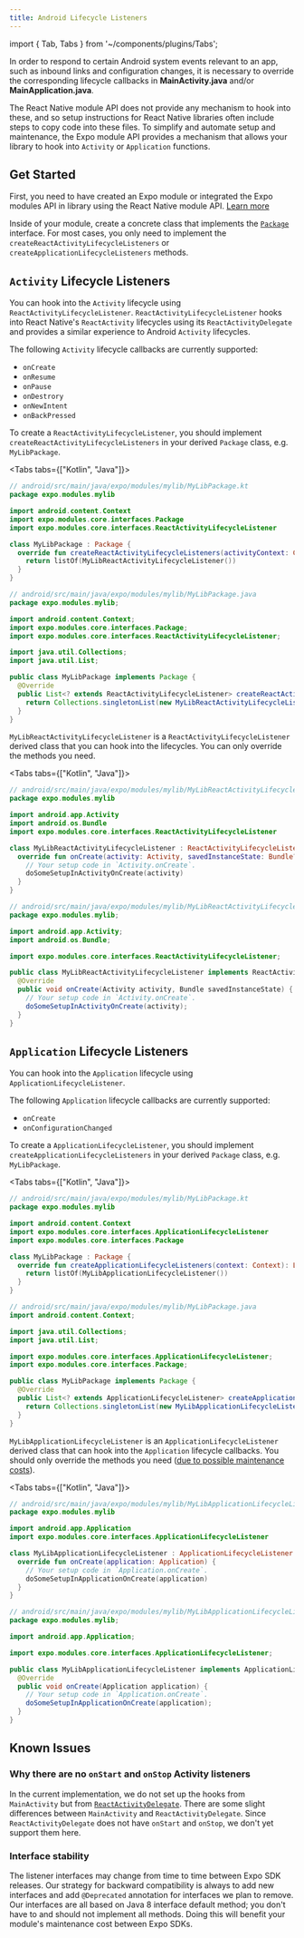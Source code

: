 ```yaml
---
title: Android Lifecycle Listeners
---
```


import { Tab, Tabs } from '~/components/plugins/Tabs';

In order to respond to certain Android system events relevant to an app, such as inbound links and configuration changes, it is necessary to override the corresponding lifecycle callbacks in **MainActivity.java** and/or **MainApplication.java**.

The React Native module API does not provide any mechanism to hook into these, and so setup instructions for React Native libraries often include steps to copy code into these files. To simplify and automate setup and maintenance, the Expo module API provides a mechanism that allows your library to hook into `Activity` or `Application` functions.

## Get Started

First, you need to have created an Expo module or integrated the Expo modules API in library using the React Native module API. [Learn more](./overview.md#setup)

Inside of your module, create a concrete class that implements the [`Package`](https://github.com/expo/expo/tree/main/packages/expo-modules-core/android/src/main/java/expo/modules/core/interfaces/Package.java) interface. For most cases, you only need to implement the `createReactActivityLifecycleListeners` or `createApplicationLifecycleListeners` methods.

## `Activity` Lifecycle Listeners

You can hook into the `Activity` lifecycle using `ReactActivityLifecycleListener`. `ReactActivityLifecycleListener` hooks into React Native's `ReactActivity` lifecycles using its `ReactActivityDelegate` and provides a similar experience to Android `Activity` lifecycles.

The following `Activity` lifecycle callbacks are currently supported:

- `onCreate`
- `onResume`
- `onPause`
- `onDestrory`
- `onNewIntent`
- `onBackPressed`

To create a `ReactActivityLifecycleListener`, you should implement `createReactActivityLifecycleListeners` in your derived `Package` class, e.g. `MyLibPackage`.

<Tabs tabs={["Kotlin", "Java"]}>

<Tab>

```kotlin
// android/src/main/java/expo/modules/mylib/MyLibPackage.kt
package expo.modules.mylib

import android.content.Context
import expo.modules.core.interfaces.Package
import expo.modules.core.interfaces.ReactActivityLifecycleListener

class MyLibPackage : Package {
  override fun createReactActivityLifecycleListeners(activityContext: Context): List<ReactActivityLifecycleListener> {
    return listOf(MyLibReactActivityLifecycleListener())
  }
}
```

</Tab>

<Tab>

```java
// android/src/main/java/expo/modules/mylib/MyLibPackage.java
package expo.modules.mylib;

import android.content.Context;
import expo.modules.core.interfaces.Package;
import expo.modules.core.interfaces.ReactActivityLifecycleListener;

import java.util.Collections;
import java.util.List;

public class MyLibPackage implements Package {
  @Override
  public List<? extends ReactActivityLifecycleListener> createReactActivityLifecycleListeners(Context activityContext) {
    return Collections.singletonList(new MyLibReactActivityLifecycleListener());
  }
}
```

</Tab>

</Tabs>

`MyLibReactActivityLifecycleListener` is a `ReactActivityLifecycleListener` derived class that you can hook into the lifecycles. You can only override the methods you need.

<Tabs tabs={["Kotlin", "Java"]}>

<Tab>

```kotlin
// android/src/main/java/expo/modules/mylib/MyLibReactActivityLifecycleListener.kt
package expo.modules.mylib

import android.app.Activity
import android.os.Bundle
import expo.modules.core.interfaces.ReactActivityLifecycleListener

class MyLibReactActivityLifecycleListener : ReactActivityLifecycleListener {
  override fun onCreate(activity: Activity, savedInstanceState: Bundle?) {
    // Your setup code in `Activity.onCreate`.
    doSomeSetupInActivityOnCreate(activity)
  }
}
```

</Tab>

<Tab>

```java
// android/src/main/java/expo/modules/mylib/MyLibReactActivityLifecycleListener.java
package expo.modules.mylib;

import android.app.Activity;
import android.os.Bundle;

import expo.modules.core.interfaces.ReactActivityLifecycleListener;

public class MyLibReactActivityLifecycleListener implements ReactActivityLifecycleListener {
  @Override
  public void onCreate(Activity activity, Bundle savedInstanceState) {
    // Your setup code in `Activity.onCreate`.
    doSomeSetupInActivityOnCreate(activity);
  }
}
```

</Tab>

</Tabs>

## `Application` Lifecycle Listeners

You can hook into the `Application` lifecycle using `ApplicationLifecycleListener`.

The following `Application` lifecycle callbacks are currently supported:

- `onCreate`
- `onConfigurationChanged`

To create a `ApplicationLifecycleListener`, you should implement `createApplicationLifecycleListeners` in your derived `Package` class, e.g. `MyLibPackage`.

<Tabs tabs={["Kotlin", "Java"]}>

<Tab>

```kotlin
// android/src/main/java/expo/modules/mylib/MyLibPackage.kt
package expo.modules.mylib

import android.content.Context
import expo.modules.core.interfaces.ApplicationLifecycleListener
import expo.modules.core.interfaces.Package

class MyLibPackage : Package {
  override fun createApplicationLifecycleListeners(context: Context): List<ApplicationLifecycleListener> {
    return listOf(MyLibApplicationLifecycleListener())
  }
}
```

</Tab>

<Tab>

```java
// android/src/main/java/expo/modules/mylib/MyLibPackage.java
import android.content.Context;

import java.util.Collections;
import java.util.List;

import expo.modules.core.interfaces.ApplicationLifecycleListener;
import expo.modules.core.interfaces.Package;

public class MyLibPackage implements Package {
  @Override
  public List<? extends ApplicationLifecycleListener> createApplicationLifecycleListeners(Context context) {
    return Collections.singletonList(new MyLibApplicationLifecycleListener());
  }
}
```

</Tab>

</Tabs>

`MyLibApplicationLifecycleListener` is an `ApplicationLifecycleListener` derived class that can hook into the `Application` lifecycle callbacks. You should only override the methods you need ([due to possible maintenance costs](#interface-stability)).

<Tabs tabs={["Kotlin", "Java"]}>

<Tab>

```kotlin
// android/src/main/java/expo/modules/mylib/MyLibApplicationLifecycleListener.kt
package expo.modules.mylib

import android.app.Application
import expo.modules.core.interfaces.ApplicationLifecycleListener

class MyLibApplicationLifecycleListener : ApplicationLifecycleListener {
  override fun onCreate(application: Application) {
    // Your setup code in `Application.onCreate`.
    doSomeSetupInApplicationOnCreate(application)
  }
}
```

</Tab>

<Tab>

```java
// android/src/main/java/expo/modules/mylib/MyLibApplicationLifecycleListener.java
package expo.modules.mylib;

import android.app.Application;

import expo.modules.core.interfaces.ApplicationLifecycleListener;

public class MyLibApplicationLifecycleListener implements ApplicationLifecycleListener {
  @Override
  public void onCreate(Application application) {
    // Your setup code in `Application.onCreate`.
    doSomeSetupInApplicationOnCreate(application);
  }
}
```

</Tab>

</Tabs>

## Known Issues

### Why there are no `onStart` and `onStop` Activity listeners

In the current implementation, we do not set up the hooks from `MainActivity` but from [`ReactActivityDelegate`](https://github.com/facebook/react-native/blob/400902093aa3ccfc05712a996c592a86f342253a/ReactAndroid/src/main/java/com/facebook/react/ReactActivityDelegate.java). There are some slight differences between `MainActivity` and `ReactActivityDelegate`. Since `ReactActivityDelegate` does not have `onStart` and `onStop`, we don't yet support them here.

### Interface stability

The listener interfaces may change from time to time between Expo SDK releases. Our strategy for backward compatibility is always to add new interfaces and add `@Deprecated` annotation for interfaces we plan to remove. Our interfaces are all based on Java 8 interface default method; you don't have to and should not implement all methods. Doing this will benefit your module's maintenance cost between Expo SDKs.
